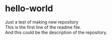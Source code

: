 # hello-world
Just a test of making new repository<br>
This is the first line of the readme file. <br>
And this could be the description of the repository. <br>
